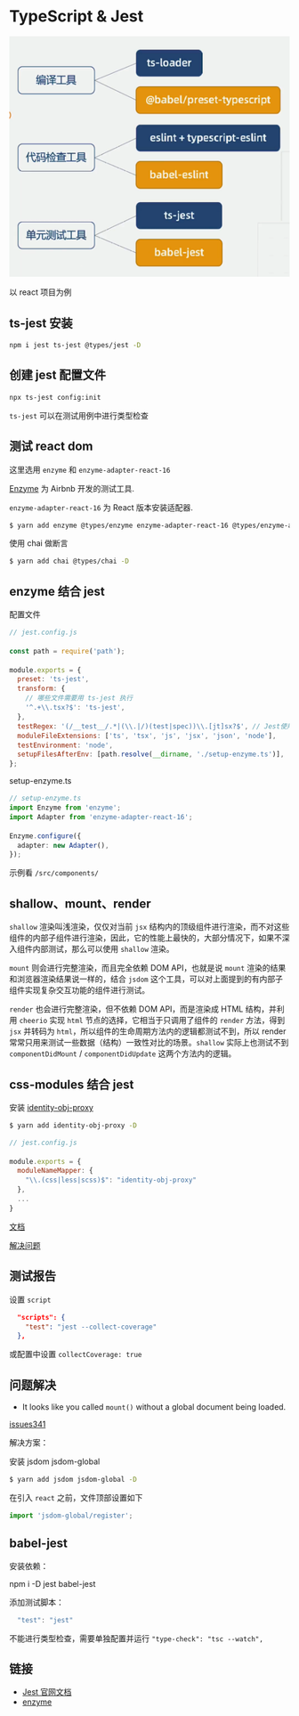 # TypeScript & Jest

![ts-tool-vs.PNG](../img/ts-tool-vs.PNG)

以 react 项目为例

## ts-jest 安装

```bash
npm i jest ts-jest @types/jest -D
```

## 创建 jest 配置文件

```bash
npx ts-jest config:init
```

`ts-jest` 可以在测试用例中进行类型检查

## 测试 react dom

这里选用 `enzyme` 和 `enzyme-adapter-react-16`

[Enzyme](https://github.com/airbnb/enzyme) 为 Airbnb 开发的测试工具.

`enzyme-adapter-react-16` 为 React 版本安装适配器.

```bash
$ yarn add enzyme @types/enzyme enzyme-adapter-react-16 @types/enzyme-adapter-react-16 -D
```

使用 chai 做断言

```bash
$ yarn add chai @types/chai -D
```

## enzyme 结合 jest

配置文件

```js
// jest.config.js

const path = require('path');

module.exports = {
  preset: 'ts-jest',
  transform: {
    // 哪些文件需要用 ts-jest 执行
    '^.+\\.tsx?$': 'ts-jest',
  },
  testRegex: '(/__test__/.*|(\\.|/)(test|spec))\\.[jt]sx?$', // Jest使用模式或模式来检测测试文件
  moduleFileExtensions: ['ts', 'tsx', 'js', 'jsx', 'json', 'node'],
  testEnvironment: 'node',
  setupFilesAfterEnv: [path.resolve(__dirname, './setup-enzyme.ts')],
};
```

setup-enzyme.ts

```ts
// setup-enzyme.ts
import Enzyme from 'enzyme';
import Adapter from 'enzyme-adapter-react-16';

Enzyme.configure({
  adapter: new Adapter(),
});
```

示例看 `/src/components/`

## shallow、mount、render

`shallow` 渲染叫浅渲染，仅仅对当前 `jsx` 结构内的顶级组件进行渲染，而不对这些组件的内部子组件进行渲染，因此，它的性能上最快的，大部分情况下，如果不深入组件内部测试，那么可以使用 `shallow` 渲染。

`mount` 则会进行完整渲染，而且完全依赖 DOM API，也就是说 `mount` 渲染的结果和浏览器渲染结果说一样的，结合 `jsdom` 这个工具，可以对上面提到的有内部子组件实现复杂交互功能的组件进行测试。

`render` 也会进行完整渲染，但不依赖 DOM API，而是渲染成 HTML 结构，并利用 `cheerio` 实现 `html` 节点的选择，它相当于只调用了组件的 `render` 方法，得到 `jsx` 并转码为 `html`，所以组件的生命周期方法内的逻辑都测试不到，所以 render 常常只用来测试一些数据（结构）一致性对比的场景。`shallow` 实际上也测试不到 `componentDidMount` / `componentDidUpdate` 这两个方法内的逻辑。

## css-modules 结合 jest

安装 [identity-obj-proxy](https://github.com/keyz/identity-obj-proxy)

```bash
$ yarn add identity-obj-proxy -D
```

```js
// jest.config.js

module.exports = {
  moduleNameMapper: {
    "\\.(css|less|scss)$": "identity-obj-proxy"
  },
  ...
}
```

[文档](https://jestjs.io/docs/en/webpack)

[解决问题](https://stackoverflow.com/questions/41040269/syntax-error-when-test-component-with-sass-file-imported)

## 测试报告

设置 `script`

```json
  "scripts": {
    "test": "jest --collect-coverage"
  },
```

或配置中设置 `collectCoverage: true`

## 问题解决

- It looks like you called `mount()` without a global document being loaded.

[issues341](https://github.com/airbnb/enzyme/issues/341)

解决方案：

安装 jsdom jsdom-global

```bash
$ yarn add jsdom jsdom-global -D
```

在引入 `react` 之前，文件顶部设置如下

```js
import 'jsdom-global/register';
```

## babel-jest

安装依赖：

npm i -D jest babel-jest

添加测试脚本：

```js
  "test": "jest"
```

不能进行类型检查，需要单独配置并运行 `"type-check": "tsc --watch",`

## 链接

- [Jest 官网文档](https://jestjs.io/)
- [enzyme](https://github.com/airbnb/enzyme)
